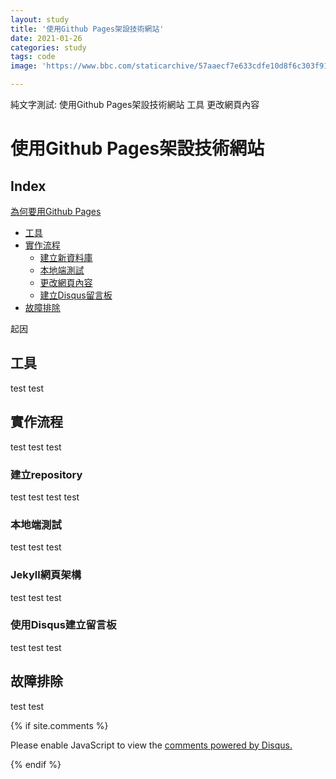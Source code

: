 ```yaml
---
layout: study
title: '使用Github Pages架設技術網站'
date: 2021-01-26
categories: study
tags: code
image: 'https://www.bbc.com/staticarchive/57aaecf7e633cdfe10d8f6c303f911a142f7da57.jpg'

---
```

純文字測試:
使用Github Pages架設技術網站
工具
更改網頁內容


# 使用Github Pages架設技術網站
## Index
<a href='#pages'>為何要用Github Pages</a>
* [工具](##工具)
* [實作流程](##實作流程)
    * [建立新資料庫](###建立repository)  
    * [本地端測試](###本地端測試)
    * [更改網頁內容](###Jekyll網頁架構)
    * [建立Disqus留言板](###使用Disqus建立留言板)
* [故障排除](##故障排除)

<a name='pages'>起因</a>


## 工具
test
test

## 實作流程
test
test
test

### 建立repository
test
test
test
test

### 本地端測試
test
test
test

### Jekyll網頁架構
test
test
test

### 使用Disqus建立留言板
test
test
test

## 故障排除
test
test


<!-- 顯示留言區 -->
{% if site.comments %}

<div id="disqus_thread"></div>
<script>
    /**
    *  RECOMMENDED CONFIGURATION VARIABLES: EDIT AND UNCOMMENT THE SECTION BELOW TO INSERT DYNAMIC VALUES FROM YOUR PLATFORM OR CMS.
    *  LEARN WHY DEFINING THESE VARIABLES IS IMPORTANT: https://disqus.com/admin/universalcode/#configuration-variables    */
    /*
    var disqus_config = function () {
    this.page.url = PAGE_URL;  // Replace PAGE_URL with your page's canonical URL variable
    this.page.identifier = PAGE_IDENTIFIER; // Replace PAGE_IDENTIFIER with your page's unique identifier variable
    };
    */
    (function() { // DON'T EDIT BELOW THIS LINE
    var d = document, s = d.createElement('script');
    s.src = 'https://kaia-hsu.disqus.com/embed.js';
    s.setAttribute('data-timestamp', +new Date());
    (d.head || d.body).appendChild(s);
    })();
</script>
<noscript>Please enable JavaScript to view the <a href="https://disqus.com/?ref_noscript">comments powered by Disqus.</a></noscript>


{% endif %}
